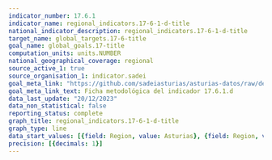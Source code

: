 ```yaml
---
indicator_number: 17.6.1
indicator_name: regional_indicators.17-6-1-d-title
national_indicator_description: regional_indicators.17-6-1-d-title
target_name: global_targets.17-6-title
goal_name: global_goals.17-title
computation_units: units.NUMBER
national_geographical_coverage: regional
source_active_1: true
source_organisation_1: indicator.sadei
goal_meta_link: "https://github.com/sadeiasturias/asturias-datos/raw/develop/descargas/metodologia/17.6.1.d.pdf"
goal_meta_link_text: Ficha metodológica del indicador 17.6.1.d
data_last_update: "20/12/2023"
data_non_statistical: false
reporting_status: complete
graph_title: regional_indicators.17-6-1-d-title
graph_type: line
data_start_values: [{field: Region, value: Asturias}, {field: Region, value: España}]
precision: [{decimals: 1}]
---
```

